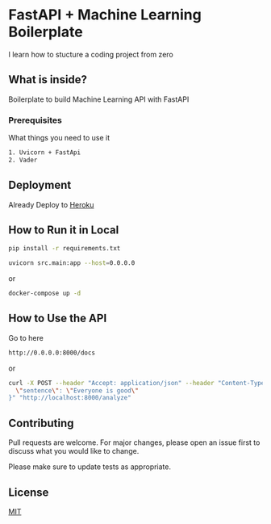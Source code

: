 # FastAPI + Machine Learning Boilerplate

I learn how to stucture a coding project from zero

## What is inside?

Boilerplate to build Machine Learning API with FastAPI

### Prerequisites

What things you need to use it

```bash
1. Uvicorn + FastApi
2. Vader

```

## Deployment

Already Deploy to [Heroku](www.heroku.com)

## How to Run it in Local

```bash
pip install -r requirements.txt
```

```bash
uvicorn src.main:app --host=0.0.0.0
```

or

```bash
docker-compose up -d
```

## How to Use the API

Go to here

```bash
http://0.0.0.0:8000/docs
```

or

```bash
curl -X POST --header "Accept: application/json" --header "Content-Type: application/json" -d "{
  \"sentence\": \"Everyone is good\"
}" "http://localhost:8000/analyze"
```

## Contributing

Pull requests are welcome. For major changes, please open an issue first to discuss what you would like to change.

Please make sure to update tests as appropriate.

## License

[MIT](https://choosealicense.com/licenses/mit/)

